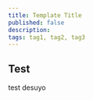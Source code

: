 ```yaml
---
title: Template Title
published: false
description:
tags: tag1, tag2, tag3
---
```


## Test
test desuyo
